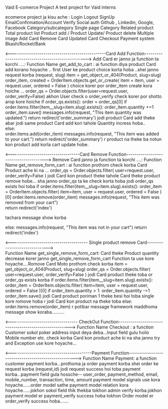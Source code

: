 Vaid E-comerce Project
A test project for Vaid interns


ecomerce project ja kisu ache :
Login
Logout
SignUp
EmailConfirmation/Account Verify
Social auth
  Github , Linkedin, Google, Facebook
Category/subcategory
Single page
Category Related product
Total product list
Product add / Product Update/ Product delete
Multiple image
Add Card
Remove Card
Updated Card
Checkout
Payment system 
  Bkash/Rocket/Bank

<-----------------------------------------------Card Add Function------------------------------------------------->
Add Card er janno ja function ta korchi ....:
Function Name get_add_to_cart : ai function diya product Card add korano hoyache ..
first User ke product choice korta hoba ..shei janno request korba (request, slug)
item = get_object_or_404(Product, slug=slug)
    order_item, created = OrderItem.objects.get_or_create(
        item = item,
        user = request.user,
        ordered = False
        )
choice korer por order_item create kora hoiche ...
order_qs = Order.objects.filter(user=request.user, order_verify=False)
akhon User check o order_verify check korer por shotto arop kore hoiche
if order_qs.exists():
        order = order_qs[0]
        if order.items.filter(item__slug=item.slug).exists():
            order_item.quantity +=1
            order_item.save()
            messages.info(request, "This item quantity was updated.")
            return redirect('order_summary')
 jodi product Card add theke abar jodi same product Card add kori tahole Quantity incress hoba..           
else:            
      order.items.add(order_item)
      messages.info(request, "This item was added to your cart.")
      return redirect('order_summary') 
r product na theke ba notun kon product add korla cart update hobe.


<----------------------------------Card Remove Function-------------------------------------->
Remove Card janno ja function ta korchi ....:
Function Name get_remove_form_cart : ai function prothom check korba Card Product ache ki na ...
order_qs = Order.objects.filter(
        user=request.user,
        order_verify=False
    )
jodi Card kon product theke tahole Card theke product remove hobe...
sha janno order_qs ta ke check korta hoba 
jodi order_qs exists hoi toba
if order.items.filter(item__slug=item.slug).exists():
            order_item = OrderItem.objects.filter(
                item=item,
                user = request.user,
                ordered = False
            )[0]
            order.items.remove(order_item)
            messages.info(request, "This item was removed from your cart")  
            return redirect('index')

  tachara message show korba 
    
  else:
       messages.info(request, "This item was not in your cart")
       return redirect('index')
       
       
<--------------------------------------  Single product remove Card----------------------------->     
Function Name get_single_remove_form_cart: Card theke Product quantity decrease korer janno get_single_remove_form_cart
Function ta use kore hoyache....Romove Card Moto prothom check korba 
item = get_object_or_404(Product, slug=slug)
    order_qs = Order.objects.filter(
        user=request.user,
        order_verify=False
    )
jodi Card product theke toba or order_qs exists korba 
if order.items.filter(item__slug=item.slug).exists():
            order_item = OrderItem.objects.filter(
                item=item,
                user = request.user,
                ordered = False
            )[0]
            if order_item.quantity > 1:
                order_item.quantity -=1
                order_item.save()
jodi Card product poriman 1 theke besi hoi toba single kore romove hoba 
r jodi Card kon product na theke toba 
else:
   order.items.remove(order_item)
r potibar message framework maddhoma message show koraba..........


<--------------------------------- CheckOut Function------------------------------------------------------>
Function Name Checkout : a function Customer sokol poker address input deya deba...Input field gulu hoilo Mobile number etc.
check korba Card kon product ache ki na sha janno try and Exception use kore hoyache...


<----------------------------------------Payment Function---------------------------------------------------->
Function Name Payment: a function customer payment korba...prothoma ja order payment korba shei order ke request korba
(request,id) jodi request success hoi toba payment korba...payment field gula hossche--
user_order,
payment_method,
email,
mobile_number,
transaction,
time,
amount
payment model signals use kora hoyache......order model sathe payment model relation kora hoyache......jokhon sokol field thik thekba tokhon admin verify korba.jokhon payment model er payment_verify success hoba tokhon Order model er order_verify success hoba.......

